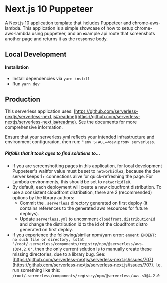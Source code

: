 # Next.js 10 Puppeteer

A Next.js 10 application template that includes Puppeteer and chrome-aws-lambda. This application is a simple showcase of how to setup chrome-aws-lambda using puppeteer, and an example api route that screenshots another page and returns it as the response body.

## Local Development
#### Installation
* Install dependencies via `yarn install`
* Run `yarn dev`

## Production 

This serverless application uses: [https://github.com/serverless-nextjs/serverless-next.js#readme](https://github.com/serverless-nextjs/serverless-next.js#readme). See the documents for more comprehensive information.

Ensure that your serverless.yml reflects your intended infrastructure and environment configuration, then run:
    * `env STAGE=<dev|prod> serverless`.

##### Pitfalls that it took ages to find solutions to...
* If you are screenshotting pages in this application, for local development Puppeteer's waitfor value must be set to `networkidle2`, because the dev server keeps 1+ connections alive for quick-refreshing the page. For Lambda environments, this should be set to `networkidle0`.
* By default, each deployment will create a new cloudfront distribution. To use a consistent cloudfront distribution, there are 2 (recommended) options by the library authors:
    * Commit the `.serverless` directory generated on first deploy (it contains references to the generated aws resources for future deploys).
    * Update `serverless.yml` to uncomment `cloudfront.distributionId` and change the distribution id to the id of the cloudfront distro generated on first deploy.
* If you experience the following/similar npm/yarn error: `enoent ENOENT: no such file or directory, lstat '/root/.serverless/components/registry/npm/@serverless/aws-s3@4.2.0'`, then the only current solution is to manually create these missing directories, due to a library bug. See: [https://github.com/serverless-nextjs/serverless-next.js/issues/707](https://github.com/serverless-nextjs/serverless-next.js/issues/707). I.e. run something like this: `/root/.serverless/components/registry/npm/@serverless/aws-s3@4.2.0`
